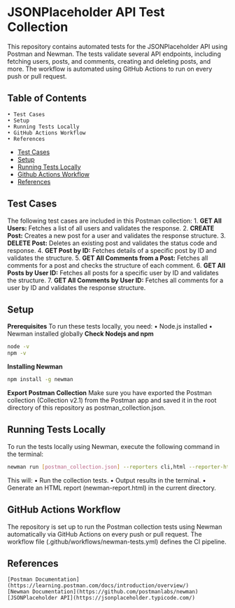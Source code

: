 # JSONPlaceholder API Test Collection

This repository contains automated tests for the JSONPlaceholder API using Postman and Newman. The tests validate several API endpoints, including fetching users, posts, and comments, creating and deleting posts, and more. The workflow is automated using GitHub Actions to run on every push or pull request.
## Table of Contents
    • Test Cases
    • Setup
    • Running Tests Locally
    • GitHub Actions Workflow
    • References

- [Test Cases](#test-cases)
- [Setup](#Setup)
- [Running Tests Locally](#running-tests-locally)
- [Github Actions Workflow](#github-actions-workflow)
- [References](#references)
## Test Cases
The following test cases are included in this Postman collection:
    1. **GET All Users:** 
       Fetches a list of all users and validates the response.
    2. **CREATE Post:** 
       Creates a new post for a user and validates the response structure.
    3. **DELETE Post:** 
       Deletes an existing post and validates the status code and response.
    4. **GET Post by ID:** 
       Fetches details of a specific post by ID and validates the structure.
    5. **GET All Comments from a Post:** 
       Fetches all comments for a post and checks the structure of each comment.
    6. **GET All Posts by User ID:** 
       Fetches all posts for a specific user by ID and validates the structure.
    7. **GET All Comments by User ID:** 
       Fetches all comments for a user by ID and validates the response structure.
## Setup
**Prerequisites**
To run these tests locally, you need:
    • Node.js installed
    • Newman installed globally
**Check Nodejs and npm**

```bash
node -v
npm -v
```
**Installing Newman**

```bash
npm install -g newman
```
**Export Postman Collection**
Make sure you have exported the Postman collection (Collection v2.1) from the Postman app and saved it in the root directory of this repository as postman_collection.json.
## Running Tests Locally
To run the tests locally using Newman, execute the following command in the terminal:
```bash
newman run [postman_collection.json] --reporters cli,html --reporter-html-export newman-report.html
```
This will:
    • Run the collection tests.
    • Output results in the terminal.
    • Generate an HTML report (newman-report.html) in the current directory.
## GitHub Actions Workflow
The repository is set up to run the Postman collection tests using Newman automatically via GitHub Actions on every push or pull request. The workflow file (.github/workflows/newman-tests.yml) defines the CI pipeline.



## References
    [Postman Documentation](https://learning.postman.com/docs/introduction/overview/)
    [Newman Documentation](https://github.com/postmanlabs/newman)
    [JSONPlaceholder API](https://jsonplaceholder.typicode.com/)
